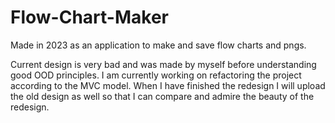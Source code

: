 # Flow-Chart-Maker
Made in 2023 as an application to make and save flow charts and pngs.

Current design is very bad and was made by myself before understanding good OOD principles. I am currently working on refactoring the project according to the MVC model. When I have finished the redesign I will upload the old design as well so that I can compare and admire the beauty of the redesign.
